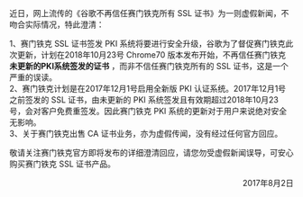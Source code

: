 近日，网上流传的《谷歌不再信任赛门铁克所有 SSL 证书》为一则虚假新闻，不吻合实际情况，特此澄清：

1、赛门铁克 SSL 证书签发 PKI 系统将要进行安全升级，谷歌为了督促赛门铁克此次更新，计划在2018年10月23号 Chrome70 版本发布开始，不再信任赛门铁克**未更新的PKI系统签发的证书** ，而非不信任赛门铁克所有的 SSL 证书，这是一个严重的误读。  
2、赛门铁克计划是在2017年12月1号启用全新版 PKI 认证系统。2017年12月1号之前签发的 SSL 证书，由未更新的 PKI 系统签发且有效期超过2018年10月23号，会对客户免费重签发。因此赛门铁克 PKI 系统的更新对于用户来说绝对安全无影响。  
3、关于赛门铁克出售 CA 证书业务，亦为虚假传闻，没有经过任何官方回应。    

敬请关注赛门铁克官方即将发布的详细澄清回应，请您勿受虚假新闻误导，可安心购买赛门铁克 SSL 证书产品。

<p align="right">2017年8月2日</p>                     
